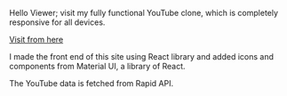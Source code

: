 Hello Viewer; visit my fully functional YouTube clone, which is completely responsive for all devices.

[Visit from here](https://mihirpatelmp.github.io/youtube-clone/)

I made the front end of this site using React library and added icons and components from Material UI, a library of React.

The YouTube data is fetched from Rapid API.




